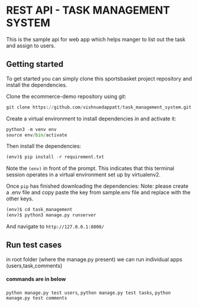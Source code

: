 # REST API - TASK MANAGEMENT SYSTEM 
This is the sample api for web app which helps manger to list out the task and assign to users.

## Getting started
To get started you can simply clone this sportsbasket project repository and install the dependencies.

Clone the ecommerce-demo repository using git:
```python
git clone https://github.com/vishnuedappatt/task_management_system.git
```
Create a virtual environment to install dependencies in and activate it:
```python
python3 -m venv env
source env/bin/activate
```

Then install the dependencies:
```python
(env)$ pip install -r requirement.txt
```
Note the ```(env)``` in front of the prompt. This indicates that this terminal session operates in a virtual environment set up by virtualenv2.

Once ```pip``` has finished downloading the dependencies:
Note: please create a .env file and copy paste the key from sample.env file and replace with the other keys.
```python
(env)$ cd task_management
(env)$ python3 manage.py runserver
```
And navigate to ```http://127.0.0.1:8000/```


## Run test cases
in root folder (where the manage.py present) we can run individual apps (users,task,comments)
#### commands are in below
``` python manage.py test users ```,
``` python manage.py test tasks ```,
``` python manage.py test comments ```

